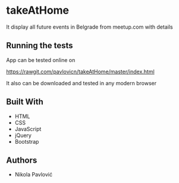 # takeAtHome

It display all future events in Belgrade from meetup.com with details


## Running the tests

App can be tested online on

https://rawgit.com/pavlovicn/takeAtHome/master/index.html

It also can be downloaded and tested in any modern browser


## Built With

* HTML
* CSS
* JavaScript
* jQuery
* Bootstrap


## Authors

* Nikola Pavlović
